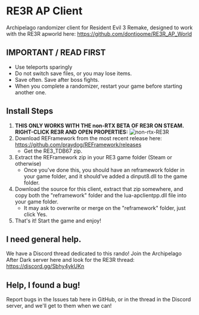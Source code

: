 # RE3R AP Client
Archipelago randomizer client for Resident Evil 3 Remake, designed to work with the RE3R apworld here: https://github.com/dontjoome/RE3R_AP_World

## IMPORTANT / READ FIRST

- Use teleports sparingly
- Do not switch save files, or you may lose items.
- Save often. Save after boss fights.
- When you complete a randomizer, restart your game before starting another one.

## Install Steps

1. **THIS ONLY WORKS WITH THE non-RTX BETA OF RE3R ON STEAM. RIGHT-CLICK RE3R AND OPEN PROPERTIES:**
![non-rtx-RE3R](https://github.com/dontjoome/RE3R_AP_Client/assets/63137482/ddbeea99-7217-4276-a3fb-9bf0c292d386)
2. Download REFramework from the most recent release here: https://github.com/praydog/REFramework/releases
    - Get the RE3_TDB67 zip.
3. Extract the REFramework zip in your RE3 game folder (Steam or otherwise)
    - Once you've done this, you should have an reframework folder in your game folder, and it should've added a dinput8.dll to the game folder.
4. Download the source for this client, extract that zip somewhere, and copy both the "reframework" folder and the lua-apclientpp.dll file into your game folder.
    - It may ask to overwrite or merge on the "reframework" folder, just click Yes.
5. That's it! Start the game and enjoy!

## I need general help.

We have a Discord thread dedicated to this rando! Join the Archipelago After Dark server here and look for the RE3R thread: https://discord.gg/Sbhy4ykUKn

## Help, I found a bug!

Report bugs in the Issues tab here in GitHub, or in the thread in the Discord server, and we'll get to them when we can!



